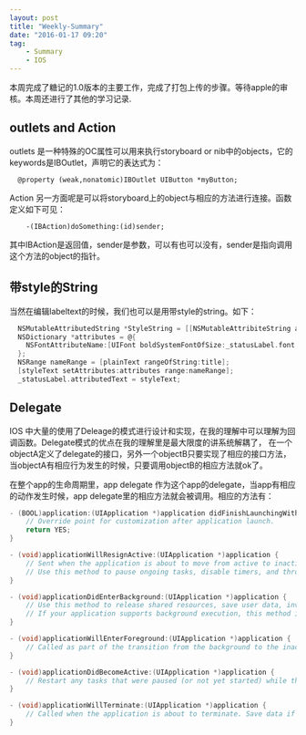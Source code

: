 ```yaml
---
layout: post
title: "Weekly-Summary"
date: "2016-01-17 09:20"
tag:
    - Summary
    - IOS
---
```

 本周完成了糖记的1.0版本的主要工作，完成了打包上传的步骤。等待apple的审核。本周还进行了其他的学习记录.
 
## outlets and Action
outlets 是一种特殊的OC属性可以用来执行storyboard or nib中的objects，它的keywords是IBOutlet，声明它的表达式为：
```
  @property (weak,nonatomic)IBOutlet UIButton *myButton;
```
Action 另一方面呢是可以将storyboard上的object与相应的方法进行连接。函数定义如下可见：
```
    -(IBAction)doSomething:(id)sender;
```
其中IBAction是返回值，sender是参数，可以有也可以没有，sender是指向调用这个方法的object的指针。

## 带style的String
当然在编辑labeltext的时候，我们也可以是用带style的string。如下：

```objectivec
  NSMutableAttributedString *StyleString = [[NSMutableAttribiteString alloc] initwithString:plainText]
  NSDictionary *attributes = @{
    NSFontAttributeName:[UIFont boldSystemFontOfSize:_statusLabel.font.pointSize];
  };
  NSRange nameRange = [plainText rangeOfString:title];
  [styleText setAttributes:attributes range:nameRange];
  _statusLabel.attributedText = styleText;
```

## Delegate
IOS 中大量的使用了Deleage的模式进行设计和实现，在我的理解中可以理解为回调函数。Delegate模式的优点在我的理解里是最大限度的讲系统解耦了，
在一个objectA定义了delegate的接口，另外一个objectB只要实现了相应的接口方法，当objectA有相应行为发生的时候，只要调用objectB的相应方法就ok了。

在整个app的生命周期里，app delegate 作为这个app的delegate，当app有相应的动作发生时候，app delegate里的相应方法就会被调用。相应的方法有：

```objectivec
- (BOOL)application:(UIApplication *)application didFinishLaunchingWithOptions:(NSDictionary *)launchOptions {
    // Override point for customization after application launch.
    return YES;
}

- (void)applicationWillResignActive:(UIApplication *)application {
    // Sent when the application is about to move from active to inactive state. This can occur for certain types of temporary interruptions (such as an incoming phone call or SMS message) or when the user quits the application and it begins the transition to the background state.
    // Use this method to pause ongoing tasks, disable timers, and throttle down OpenGL ES frame rates. Games should use this method to pause the game.
}

- (void)applicationDidEnterBackground:(UIApplication *)application {
    // Use this method to release shared resources, save user data, invalidate timers, and store enough application state information to restore your application to its current state in case it is terminated later.
    // If your application supports background execution, this method is called instead of applicationWillTerminate: when the user quits.
}

- (void)applicationWillEnterForeground:(UIApplication *)application {
    // Called as part of the transition from the background to the inactive state; here you can undo many of the changes made on entering the background.
}

- (void)applicationDidBecomeActive:(UIApplication *)application {
    // Restart any tasks that were paused (or not yet started) while the application was inactive. If the application was previously in the background, optionally refresh the user interface.
}

- (void)applicationWillTerminate:(UIApplication *)application {
    // Called when the application is about to terminate. Save data if appropriate. See also applicationDidEnterBackground:.
}
```
